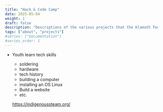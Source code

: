 ```yaml
---
title: "Hack & Code Camp"
date: 2025-05-04
weight: 1
draft: false
description: "Descriptions of the various projects that the Klamath Tech Collective is engaged in."
tags: ["about", "projects"]
#series: ["Documentation"]
#series_order: 1
---
```


- Youth learn tech skills
    - soldering
    - hardware
    - tech history
    - building a computer
    - installing an OS Linux
    - Build a website
    - etc.

    https://indigenoussteam.org/